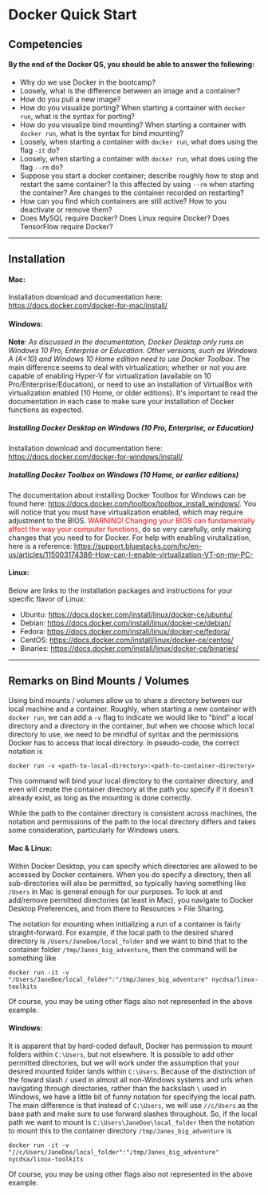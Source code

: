 # Docker Quick Start

## Competencies
#### **By the end of the Docker QS, you should be able to answer the following**:
  - Why do we use Docker in the bootcamp?
  - Loosely, what is the difference between an image and a container?
  - How do you pull a new image?
  - How do you visualize porting? When starting a container with `docker run`, what is the syntax for porting?
  - How do you visualize bind mounting? When starting a container with `docker run`, what is the syntax for bind mounting?
  - Loosely, when starting a container with `docker run`, what does using the flag `-it` do?
  - Loosely, when starting a container with `docker run`, what does using the flag `--rm` do?
  - Suppose you start a docker container; describe roughly how to stop and restart the same container? Is this affected by using `--rm` when starting the container? Are changes to the container recorded on restarting?
  - How can you find which containers are still active? How to you deactivate or remove them?
  - Does MySQL require Docker? Does Linux require Docker? Does TensorFlow require Docker?

___

## Installation
#### **Mac**:

Installation download and documentation here: https://docs.docker.com/docker-for-mac/install/

#### **Windows**:

<b>Note</b>: *As discussed in the documentation, Docker Desktop only runs on Windows 10 Pro, Enterprise or Education. Other versions, such as Windows A (A<10) and Windows 10 Home edition need to use Docker Toolbox*. The main difference seems to deal with virtualization; whether or not you are capable of enabling Hyper-V for virtualization (available on 10 Pro/Enterprise/Education), or need to use an installation of VirtualBox with virtualization enabled (10 Home, or older editions). It's important to read the documentation in each case to make sure your installation of Docker functions as expected.


##### Installing Docker Desktop on Windows (10 Pro, Enterprise, or Education)
Installation download and documentation here: https://docs.docker.com/docker-for-windows/install/

##### Installing Docker Toolbox on Windows (10 Home, or earlier editions)

The documentation about installing Docker Toolbox for Windows can be found here: https://docs.docker.com/toolbox/toolbox_install_windows/. You will notice that you must have virtualization enabled, which may require adjustment to the BIOS. <font color="red">WARNING! Changing your BIOS can fundamentally affect the way your computer functions</font>, do so very carefully, only making changes that you need to for Docker. For help with enabling virutalization, here is a reference: https://support.bluestacks.com/hc/en-us/articles/115003174386-How-can-I-enable-virtualization-VT-on-my-PC-

#### **Linux**:

Below are links to the installation packages and instructions for your specific flavor of Linux:

  - Ubuntu: https://docs.docker.com/install/linux/docker-ce/ubuntu/
  - Debian: https://docs.docker.com/install/linux/docker-ce/debian/
  - Fedora: https://docs.docker.com/install/linux/docker-ce/fedora/
  - CentOS: https://docs.docker.com/install/linux/docker-ce/centos/
  - Binaries: https://docs.docker.com/install/linux/docker-ce/binaries/

---

## Remarks on Bind Mounts / Volumes

Using bind mounts / volumes allow us to share a directory between our local machine and a container. Roughly, when starting a new container with `docker run`, we can add a `-v` flag to indicate we would like to "bind" a local directory and a directory in the container, *but* when we choose which local directory to use, we need to be mindful of syntax and the permissions Docker has to access that local directory. In pseudo-code, the correct notation is
```
docker run -v <path-to-local-directory>:<path-to-container-directory>
```

This command will bind your local directory to the container directory, and even will create the container directory at the path you specify if it doesn't already exist, as long as the mounting is done correctly.

While the path to the container directory is consistent across machines, the notation and permissions of the path to the local directory differs and takes some consideration, particularly for Windows users.

#### Mac & Linux:

Within Docker Desktop, you can specify which directories are allowed to be accessed by Docker containers. When you do specify a directory, then all sub-directories will also be permitted, so typically having something like `/Users` in Mac is general enough for our purposes. To look at and add/remove permitted directories (at least in Mac), you navigate to Docker Desktop Preferences, and from there to Resources > File Sharing.

The notation for mounting when initializing a run of a container is fairly straight-forward. For example, if the local path to the desired shared directory is `/Users/JaneDoe/local_folder` and we want to bind that to the container folder `/tmp/Janes_big_adventure`, then the command will be something like
```
docker run -it -v "/Users/JaneDoe/local_folder":"/tmp/Janes_big_adventure" nycdsa/linux-toolkits
```
Of course, you may be using other flags also not represented in the above example.

#### Windows:

It is apparent that by hard-coded default, Docker has permission to mount folders within `C:\Users`, but not elsewhere. It is possible to add other permitted directories, but we will work under the assumption that your desired mounted folder lands within `C:\Users`. Because of the distinction of the foward slash `/` used in almost all non-Windows systems and urls when navigating through directories, rather than the backslash `\` used in Windows, we have a little bit of funny notation for specifying the local path. The main difference is that instead of `C:\Users`, we will use `//c/Users` as the base path and make sure to use forward slashes throughout. So, if the local path we want to mount is `C:\Users\JaneDoe\local_folder` then the notation to mount this to the container directory `/tmp/Janes_big_adventure` is
```
docker run -it -v "//c/Users/JaneDoe/local_folder":"/tmp/Janes_big_adventure" nycdsa/linux-toolkits
```
Of course, you may be using other flags also not represented in the above example.
